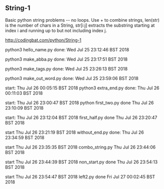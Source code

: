 String-1
---

Basic python string problems -- no loops. 
Use + to combine strings, len(str) is the number of chars in a String, 
str[i:j] extracts the substring starting at index i and 
running up to but not including index j.


http://codingbat.com/python/String-1

python3 hello_name.py
done: Wed Jul 25 23:12:46 BST 2018

python3 make_abba.py
done: Wed Jul 25 23:17:51 BST 2018

python3 make_tags.py
done: Wed Jul 25 23:26:13 BST 2018

python3 make_out_word.py
done: Wed Jul 25 23:59:06 BST 2018

start: Thu Jul 26 00:05:15 BST 2018
python3 extra_end.py
done: Thu Jul 26 00:11:03 BST 2018

start: Thu Jul 26 23:00:47 BST 2018
python  first_two.py
done Thu Jul 26 23:10:09 BST 2018



start: Thu Jul 26 23:12:04 BST 2018
first_half.py
done Thu Jul 26 23:20:47 BST 2018

start Thu Jul 26 23:21:19 BST 2018
without_end.py
done: Thu Jul 26 23:34:59 BST 2018

start Thu Jul 26 23:35:35 BST 2018
combo_string.py
Thu Jul 26 23:44:06 BST 2018

start Thu Jul 26 23:44:39 BST 2018
non_start.py
done Thu Jul 26 23:54:13 BST 2018

start Thu Jul 26 23:54:47 BST 2018
left2.py
done Fri Jul 27 00:02:45 BST 2018

